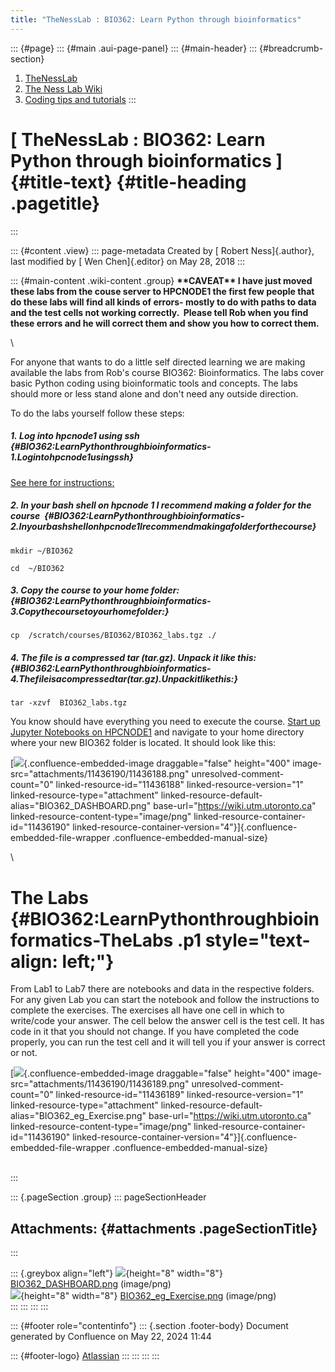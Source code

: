 ```yaml
---
title: "TheNessLab : BIO362: Learn Python through bioinformatics"
---
```


::: {#page}
::: {#main .aui-page-panel}
::: {#main-header}
::: {#breadcrumb-section}
1.  [TheNessLab](index.html)
2.  [The Ness Lab Wiki](The-Ness-Lab-Wiki_11436042.html)
3.  [Coding tips and tutorials](Coding-tips-and-tutorials_11436186.html)
:::

# [ TheNessLab : BIO362: Learn Python through bioinformatics ]{#title-text} {#title-heading .pagetitle}
:::

::: {#content .view}
::: page-metadata
Created by [ Robert Ness]{.author}, last modified by [ Wen
Chen]{.editor} on May 28, 2018
:::

::: {#main-content .wiki-content .group}
**\*\*CAVEAT\*\* I have just moved these labs from the couse server to
HPCNODE1 the first few people that do these labs will find all kinds of
errors- mostly to do with paths to data and the test cells not working
correctly.  Please tell Rob when you find these errors and he will
correct them and show you how to correct them.**

\

For anyone that wants to do a little self directed learning we are
making available the labs from Rob\'s course BIO362: Bioinformatics. The
labs cover basic Python coding using bioinformatic tools and concepts.
The labs should more or less stand alone and don\'t need any outside
direction. 

To do the labs yourself follow these steps:

##### 1. Log into hpcnode1 using ssh {#BIO362:LearnPythonthroughbioinformatics-1.Logintohpcnode1usingssh}

[See here for instructions:](Connecting-to-the-server_11436068.html)

##### 2. In your bash shell on hpcnode 1 I recommend making a folder for the course  {#BIO362:LearnPythonthroughbioinformatics-2.Inyourbashshellonhpcnode1Irecommendmakingafolderforthecourse}

`mkdir ~/BIO362`

`cd  ~/BIO362`

##### 3. Copy the course to your home folder: {#BIO362:LearnPythonthroughbioinformatics-3.Copythecoursetoyourhomefolder:}

`cp  /scratch/courses/BIO362/BIO362_labs.tgz ./`

##### 4. The file is a compressed tar (tar.gz). Unpack it like this: {#BIO362:LearnPythonthroughbioinformatics-4.Thefileisacompressedtar(tar.gz).Unpackitlikethis:}

`tar -xzvf  BIO362_labs.tgz`

You know should have everything you need to execute the course. [Start
up Jupyter Notebooks on
HPCNODE1](Running-Jupyter-Notebooks-on-the-server_11436072.html) and
navigate to your home directory where your new BIO362 folder is located.
It should look like this:

[![](attachments/11436190/11436188.png){.confluence-embedded-image
draggable="false" height="400"
image-src="attachments/11436190/11436188.png"
unresolved-comment-count="0" linked-resource-id="11436188"
linked-resource-version="1" linked-resource-type="attachment"
linked-resource-default-alias="BIO362_DASHBOARD.png"
base-url="https://wiki.utm.utoronto.ca"
linked-resource-content-type="image/png"
linked-resource-container-id="11436190"
linked-resource-container-version="4"}]{.confluence-embedded-file-wrapper
.confluence-embedded-manual-size}

\

# The Labs {#BIO362:LearnPythonthroughbioinformatics-TheLabs .p1 style="text-align: left;"}

From Lab1 to Lab7 there are notebooks and data in the respective
folders. For any given Lab you can start the notebook and follow the
instructions to complete the exercises. The exercises all have one cell
in which to write/code your answer. The cell below the answer cell is
the test cell. It has code in it that you should not change. If you have
completed the code properly, you can run the test cell and it will tell
you if your answer is correct or not.

[![](attachments/11436190/11436189.png){.confluence-embedded-image
draggable="false" height="400"
image-src="attachments/11436190/11436189.png"
unresolved-comment-count="0" linked-resource-id="11436189"
linked-resource-version="1" linked-resource-type="attachment"
linked-resource-default-alias="BIO362_eg_Exercise.png"
base-url="https://wiki.utm.utoronto.ca"
linked-resource-content-type="image/png"
linked-resource-container-id="11436190"
linked-resource-container-version="4"}]{.confluence-embedded-file-wrapper
.confluence-embedded-manual-size}

\
:::

::: {.pageSection .group}
::: pageSectionHeader
## Attachments: {#attachments .pageSectionTitle}
:::

::: {.greybox align="left"}
![](images/icons/bullet_blue.gif){height="8" width="8"}
[BIO362_DASHBOARD.png](attachments/11436190/11436188.png) (image/png)\
![](images/icons/bullet_blue.gif){height="8" width="8"}
[BIO362_eg_Exercise.png](attachments/11436190/11436189.png) (image/png)\
:::
:::
:::
:::

::: {#footer role="contentinfo"}
::: {.section .footer-body}
Document generated by Confluence on May 22, 2024 11:44

::: {#footer-logo}
[Atlassian](https://www.atlassian.com/)
:::
:::
:::
:::
